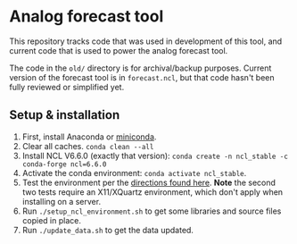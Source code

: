 # Analog forecast tool

This repository tracks code that was used in development of this tool, and current code that is used to power the analog forecast tool.

The code in the `old/` directory is for archival/backup purposes.  Current version of the forecast tool is in `forecast.ncl`, but that code hasn't been fully reviewed or simplified yet.

## Setup & installation

 1. First, install Anaconda or [miniconda](https://docs.conda.io/en/latest/miniconda.html).
 1. Clear all caches.  `conda clean --all`
 1. Install NCL V6.6.0 (exactly that version):  `conda create -n ncl_stable -c conda-forge ncl=6.6.0`
 1. Activate the conda environment: `conda activate ncl_stable`.
 1. Test the environment per the [directions found here](https://ncl.ucar.edu/Download/conda.shtml).  **Note** the second two tests require an X11/XQuartz environment, which don't apply when installing on a server.
 1. Run `./setup_ncl_environment.sh` to get some libraries and source files copied in place.
 1. Run `./update_data.sh` to get the data updated.
